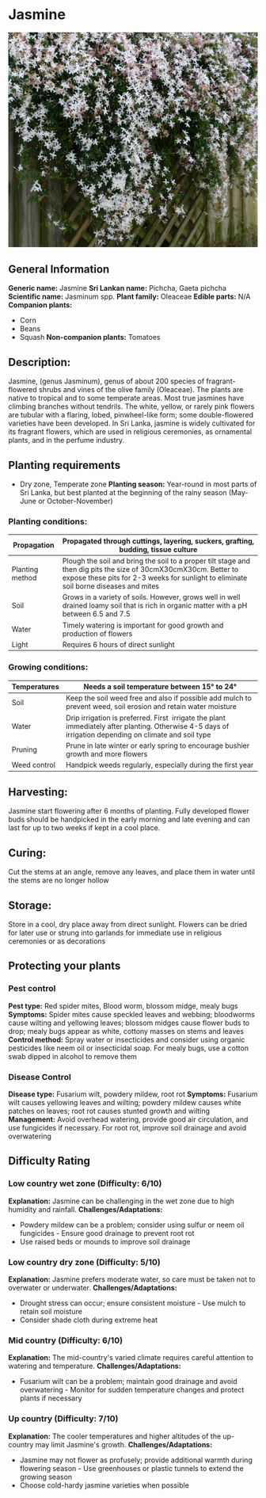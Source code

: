 # Jasmine
![Jasmine.jpg](../../assets/images/Jasmine.jpg "By Jim Evans - Own work, CC BY-SA 4.0, https://commons.wikimedia.org/w/index.php?curid=48516945")
    
## General Information
**Generic name:** Jasmine
**Sri Lankan name:** Pichcha, Gaeta pichcha
**Scientific name:** Jasminum spp.
**Plant family:** Oleaceae
**Edible parts:** N/A
**Companion plants:**
<update>
- Corn
- Beans
- Squash
**Non-companion plants:** <update>Tomatoes</update>

## Description:
Jasmine, (genus Jasminum), genus of about 200 species of fragrant-flowered shrubs and vines of the olive family (Oleaceae). The plants are native to tropical and to some temperate areas. Most true jasmines have climbing branches without tendrils. The white, yellow, or rarely pink flowers are tubular with a flaring, lobed, pinwheel-like form; some double-flowered varieties have been developed. <update>In Sri Lanka, jasmine is widely cultivated for its fragrant flowers, which are used in religious ceremonies, as ornamental plants, and in the perfume industry.</update>

## Planting requirements
- Dry zone, Temperate zone
**Planting season:** <update>Year-round in most parts of Sri Lanka, but best planted at the beginning of the rainy season (May-June or October-November)</update>

### Planting conditions:
| **Propagation** | Propagated through cuttings, layering, suckers, grafting, budding, tissue culture |
|----|----|
| Planting method | Plough the soil and bring the soil to a proper tilt stage and then dig pits the size of 30cmX30cmX30cm. Better to expose these pits for 2-3 weeks for sunlight to eliminate soil borne diseases and mites |
| Soil | Grows in a variety of soils. However, grows well in well drained loamy soil that is rich in organic matter with a pH between 6.5 and 7.5 |
| Water | Timely watering is important for good growth and production of flowers |
| Light | Requires 6 hours of direct sunlight |

### Growing conditions:

| **Temperatures** | Needs a soil temperature between 15° to 24°                                                                                                             |
|------------------|---------------------------------------------------------------------------------------------------------------------------------------------------------|
| Soil             | Keep the soil weed free and also if possible add mulch to prevent weed, soil erosion and retain water moisture                                          |
| Water            | Drip irrigation is preferred. First  irrigate the plant immediately after planting. Otherwise 4-5 days of irrigation depending on climate and soil type |
| Pruning          | Prune in late winter or early spring to encourage bushier growth and more flowers                                                                       |
| Weed control     | Handpick weeds regularly, especially during the first year                                                                                              |

## Harvesting:
Jasmine start flowering after 6 months of planting. Fully developed flower buds should be handpicked in the early morning and late evening and can last for up to two weeks if kept in a cool place.

## Curing: 
<update>Cut the stems at an angle, remove any leaves, and place them in water until the stems are no longer hollow</update>

## Storage: 
<update>Store in a cool, dry place away from direct sunlight. Flowers can be dried for later use or strung into garlands for immediate use in religious ceremonies or as decorations</update>

## Protecting your plants
### Pest control
**Pest type:** Red spider mites, Blood worm, blossom midge, <update>mealy bugs</update>
**Symptoms:** Spider mites cause speckled leaves and webbing; bloodworms cause wilting and yellowing leaves; blossom midges cause flower buds to drop; <update>mealy bugs appear as white, cottony masses on stems and leaves</update>
**Control method:** Spray water or insecticides and consider using organic pesticides like neem oil or insecticidal soap. <update>For mealy bugs, use a cotton swab dipped in alcohol to remove them</update>

### Disease Control
**Disease type:** <update>Fusarium wilt, powdery mildew, root rot</update>
**Symptoms:** <update>Fusarium wilt causes yellowing leaves and wilting; powdery mildew causes white patches on leaves; root rot causes stunted growth and wilting</update>
**Management:** <update> Avoid overhead watering, provide good air circulation, and use fungicides if necessary. For root rot, improve soil drainage and avoid overwatering</update>

## Difficulty Rating
### Low country wet zone (Difficulty: 6/10)
**Explanation:** Jasmine can be challenging in the wet zone due to high humidity and rainfall.
**Challenges/Adaptations:**
- Powdery mildew can be a problem; consider using sulfur or neem oil fungicides
<update>- Ensure good drainage to prevent root rot
- Use raised beds or mounds to improve soil drainage</update>

### Low country dry zone (Difficulty: 5/10)
**Explanation:** Jasmine prefers moderate water, so care must be taken not to overwater or underwater.
**Challenges/Adaptations:**
- Drought stress can occur; ensure consistent moisture
<update>- Use mulch to retain soil moisture
- Consider shade cloth during extreme heat</update>

### Mid country (Difficulty: 6/10)
**Explanation:** The mid-country's varied climate requires careful attention to watering and temperature.
**Challenges/Adaptations:**
- Fusarium wilt can be a problem; maintain good drainage and avoid overwatering
<update>- Monitor for sudden temperature changes and protect plants if necessary</update>

### Up country (Difficulty: 7/10)
**Explanation:** The cooler temperatures and higher altitudes of the up-country may limit Jasmine's growth.
**Challenges/Adaptations:**
- Jasmine may not flower as profusely; provide additional warmth during flowering season
<update>- Use greenhouses or plastic tunnels to extend the growing season
- Choose cold-hardy jasmine varieties when possible</update>